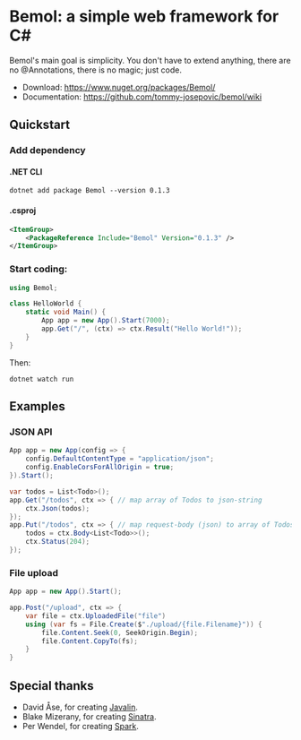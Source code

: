 # Bemol: a simple web framework for C#

Bemol's main goal is simplicity. You don't have to extend anything, there are no @Annotations, there is no magic; just code.

- Download: https://www.nuget.org/packages/Bemol/
- Documentation: https://github.com/tommy-josepovic/bemol/wiki

## Quickstart

### Add dependency

#### .NET CLI

```
dotnet add package Bemol --version 0.1.3
```

#### .csproj

```xml
<ItemGroup>
    <PackageReference Include="Bemol" Version="0.1.3" />
</ItemGroup>
```

### Start coding:

```cs
using Bemol;

class HelloWorld {
    static void Main() {
        App app = new App().Start(7000);
        app.Get("/", (ctx) => ctx.Result("Hello World!"));
    }
}
```

Then:

```
dotnet watch run
```

## Examples

### JSON API

```cs
App app = new App(config => {
    config.DefaultContentType = "application/json";
    config.EnableCorsForAllOrigin = true;
}).Start();

var todos = List<Todo>();
app.Get("/todos", ctx => { // map array of Todos to json-string
    ctx.Json(todos);
});
app.Put("/todos", ctx => { // map request-body (json) to array of Todos
    todos = ctx.Body<List<Todo>>();
    ctx.Status(204);
});

```

### File upload

```cs
App app = new App().Start();

app.Post("/upload", ctx => {
    var file = ctx.UploadedFile("file")
    using (var fs = File.Create($"./upload/{file.Filename}")) {
        file.Content.Seek(0, SeekOrigin.Begin);
        file.Content.CopyTo(fs);
    }
}
```

## Special thanks

- David Åse, for creating [Javalin](https://github.com/tipsy/javalin).
- Blake Mizerany, for creating [Sinatra](http://www.sinatrarb.com/).
- Per Wendel, for creating [Spark](http://sparkjava.com/).
